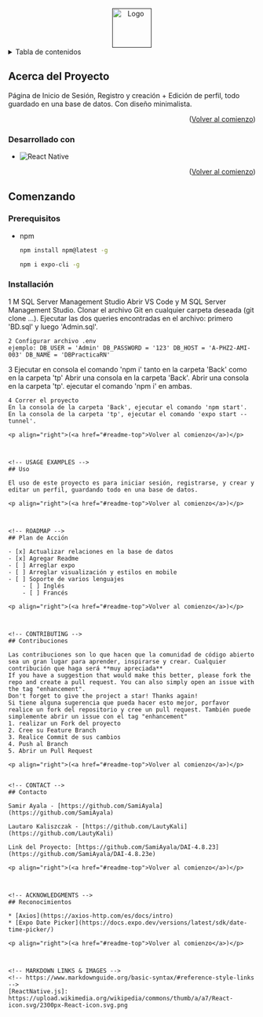 <!-- Improved compatibility of back to top link: See: https://github.com/othneildrew/Best-README-Template/pull/73 -->
<a name="readme-top"></a>
<!--
*** Thanks for checking out the Best-README-Template. If you have a suggestion
*** that would make this better, please fork the repo and create a pull request
*** or simply open an issue with the tag "enhancement".
*** Don't forget to give the project a star!
*** Thanks again! Now go create something AMAZING! :D
-->

<!-- PROJECT LOGO -->
<br />
<div align="center">
  <a href="">
    <img src="https://cdn-icons-png.flaticon.com/512/5087/5087579.png" alt="Logo" width="80" height="80">
  </a>

</div>



<!-- TABLE OF CONTENTS -->
<details>
  <summary>Tabla de contenidos</summary>
  <ol>
    <li>
      <a href="#Acerca-del-Proyecto">Acerca del proyecto</a>
      <ul>
        <li><a href="#desarrollado-con">Desarrollado con</a></li>
      </ul>
    </li>
    <li>
      <a href="#Comenzando">Cómo empezar</a>
      <ul>
        <li><a href="#prerequisitos">Prerequisitos</a></li>
        <li><a href="#instalación">Instalacióm</a></li>
      </ul>
    </li>
    <li><a href="#Uso">Uso</a></li>
    <li><a href="#Plan-de-Acción">Plan de acción</a></li>
    <li><a href="#contribuciones">Contribuciones</a></li>
    <li><a href="#contacto">Contacto</a></li>
    <li><a href="#reconocimiento">Reconocimientos</a></li>
  </ol>
</details>



<!-- ABOUT THE PROJECT -->
## Acerca del Proyecto

Página de Inicio de Sesión, Registro y creación + Edición de perfil, todo guardado en una base de datos. Con diseño minimalista.


<p align="right">(<a href="#readme-top">Volver al comienzo</a>)</p>



### Desarrollado con

* ![React Native](https://img.shields.io/badge/react_native-%2320232a.svg?style=for-the-badge&logo=react&logoColor=%2361DAFB)

<p align="right">(<a href="#readme-top">Volver al comienzo</a>)</p>


<!-- GETTING STARTED -->
## Comenzando

### Prerequisitos

* npm
  ```sh
  npm install npm@latest -g
  ```
   ```sh
  npm i expo-cli -g


### Installación

1 M SQL Server Management Studio
Abrir VS Code y M SQL Server Management Studio.
Clonar el archivo Git en cualquier carpeta deseada (git clone ...).
Ejecutar las dos queries encontradas en el archivo: primero 'BD.sql' y luego 'Admin.sql'.
```
2 Configurar archivo .env
ejemplo: DB_USER = 'Admin' DB_PASSWORD = '123' DB_HOST = 'A-PHZ2-AMI-003' DB_NAME = 'DBPracticaRN'
```
3 Ejecutar en consola el comando 'npm i' tanto en la carpeta 'Back' como en la carpeta 'tp'
Abrir una consola en la carpeta 'Back'.
Abrir una consola en la carpeta 'tp'.
ejecutar el comando 'npm i' en ambas.
```
4 Correr el proyecto
En la consola de la carpeta 'Back', ejecutar el comando 'npm start'.
En la consola de la carpeta 'tp', ejecutar el comando 'expo start --tunnel'.

<p align="right">(<a href="#readme-top">Volver al comienzo</a>)</p>



<!-- USAGE EXAMPLES -->
## Uso

El uso de este proyecto es para iniciar sesión, registrarse, y crear y editar un perfil, guardando todo en una base de datos.

<p align="right">(<a href="#readme-top">Volver al comienzo</a>)</p>



<!-- ROADMAP -->
## Plan de Acción

- [x] Actualizar relaciones en la base de datos
- [x] Agregar Readme
- [ ] Arreglar expo
- [ ] Arreglar visualización y estilos en mobile
- [ ] Soporte de varios lenguajes
    - [ ] Inglés
    - [ ] Francés

<p align="right">(<a href="#readme-top">Volver al comienzo</a>)</p>



<!-- CONTRIBUTING -->
## Contribuciones

Las contribuciones son lo que hacen que la comunidad de código abierto sea un gran lugar para aprender, inspirarse y crear. Cualquier contribución que haga será **muy apreciada**
If you have a suggestion that would make this better, please fork the repo and create a pull request. You can also simply open an issue with the tag "enhancement".
Don't forget to give the project a star! Thanks again!
Si tiene alguna sugerencia que pueda hacer esto mejor, porfavor realice un fork del repositorio y cree un pull request. También puede simplemente abrir un issue con el tag "enhancement"  
1. realizar un Fork del proyecto 
2. Cree su Feature Branch
3. Realice Commit de sus cambios  
4. Push al Branch 
5. Abrir un Pull Request

<p align="right">(<a href="#readme-top">Volver al comienzo</a>)</p>


<!-- CONTACT -->
## Contacto

Samir Ayala - [https://github.com/SamiAyala](https://github.com/SamiAyala)

Lautaro Kaliszczak - [https://github.com/LautyKali](https://github.com/LautyKali)

Link del Proyecto: [https://github.com/SamiAyala/DAI-4.8.23](https://github.com/SamiAyala/DAI-4.8.23e)

<p align="right">(<a href="#readme-top">Volver al comienzo</a>)</p>



<!-- ACKNOWLEDGMENTS -->
## Reconocimientos

* [Axios](https://axios-http.com/es/docs/intro)
* [Expo Date Picker](https://docs.expo.dev/versions/latest/sdk/date-time-picker/)

<p align="right">(<a href="#readme-top">Volver al comienzo</a>)</p>



<!-- MARKDOWN LINKS & IMAGES -->
<!-- https://www.markdownguide.org/basic-syntax/#reference-style-links -->
[ReactNative.js]: https://upload.wikimedia.org/wikipedia/commons/thumb/a/a7/React-icon.svg/2300px-React-icon.svg.png
